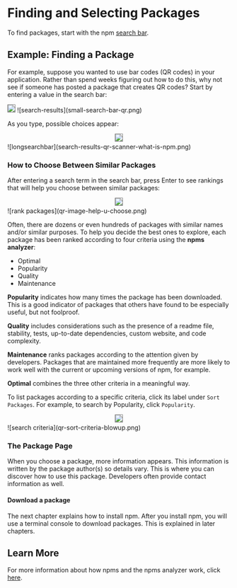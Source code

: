 <!--
title: 02 - How to find & select packages
featured: true
-->

# Finding and Selecting Packages

To find packages, start with the npm [search bar](https://www.npmjs.com).

## Example: Finding a Package

For example, suppose you wanted to use bar codes (QR codes) in your application. Rather than spend weeks figuring out how to do this, why not see if someone has posted a package that creates QR codes? Start by entering a value in the search bar:

<img src="/images/small-search-bar-qr.png" style="border: 1px solid gray;">
<!--![search-results](/images/small-search-bar-qr.png) -->
![search-results](small-search-bar-qr.png)

As you type, possible choices appear: 

<div style="text-align: center;"><img src="/images/search-results-qr-scanner-what-is-npm.png" style="border: 1px solid gray;"></div>
<!-- ![longsearchbar](/images/search-results-qr-scanner-what-is-npm.png) -->
![longsearchbar](search-results-qr-scanner-what-is-npm.png)

### How to Choose Between Similar Packages 

After entering a search term in the search bar, press Enter to see rankings that will help you choose between similar packages:



<div style="text-align: center;"><img src="/images/qr-image-help-u-choose.png" style="border: 1px solid gray;"></div>
<!-- ![rank packages](/images/qr-image-help-u-choose.png) -->
![rank packages](qr-image-help-u-choose.png)

Often, there are dozens or even hundreds of packages with similar names and/or similar purposes. To help you decide the best ones to explore, each package has been ranked according to four criteria using the **npms analyzer**: 

* Optimal
* Popularity
* Quality
* Maintenance

**Popularity** indicates how many times the package has been downloaded. This is a good indicator of packages that others have found to be especially useful, but not foolproof.

**Quality**  includes considerations such as the presence of a readme file, stability, tests, up-to-date dependencies, custom website, and code complexity. 

**Maintenance** ranks packages according to the attention given by developers. Packages that are maintained more frequently are more likely to work well with the current or upcoming versions of npm, for example. 

**Optimal** combines the three other criteria in a meaningful way. 

To list packages according to a specific criteria, click its label under `Sort Packages`. For example, to search by Popularity, click `Popularity`. 


<div style="text-align: center;"><img src="/images/qr-sort-criteria-blowup.png" style="border: 1px solid gray;"></div>
<!-- ![search criteria](/images/qr-sort-criteria-blowup.png) -->
![search criteria](qr-sort-criteria-blowup.png)

### The Package Page 

When you choose a package, more information appears. This information is written by the package author(s) so details vary. This is where you can discover how to use this package. Developers often provide contact information as well. 

#### Download a package

The next chapter explains how to install npm. After you install npm, you will use a terminal console to download packages. This is explained in later chapters.

## Learn More
For more information about how npms and the npms analyzer work, click [here](https://npms.io/about).  


